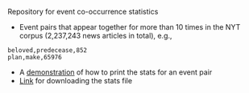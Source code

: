 Repository for event co-occurrence statistics

* Event pairs that appear together for more than 10 times in the NYT corpus (2,237,243 news articles in total), e.g., 
```
beloved,predecease,852
plan,make,65976
```
* A [demonstration](https://github.com/why2011btv/event_cooccurrence_stats/blob/master/print_co_occur.ipynb) of how to print the stats for an event pair
* [Link](https://drive.google.com/drive/folders/17B-guJLySpufL6zI1RmZAH5wYYvu136Q?usp=sharing) for downloading the stats file
